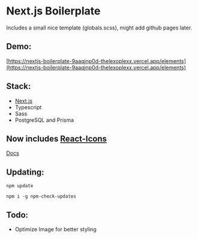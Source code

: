 # Next.js Boilerplate

Includes a small nice template (globals.scss), might add github pages later.

## Demo:
[https://nextjs-boilerplate-9aaqjnp0d-thelexoplexx.vercel.app/elements](https://nextjs-boilerplate-9aaqjnp0d-thelexoplexx.vercel.app/elements)

## Stack:
* [Next.js](https://nextjs.org/docs)
* Typescript
* Sass
* PostgreSQL and Prisma

## Now includes [React-Icons](https://www.npmjs.com/package/react-icons)
[Docs](https://react-icons.github.io/react-icons/)

## Updating:
`npm update`

`npm i -g npm-check-updates`

## Todo:
* Optimize Image for better styling
